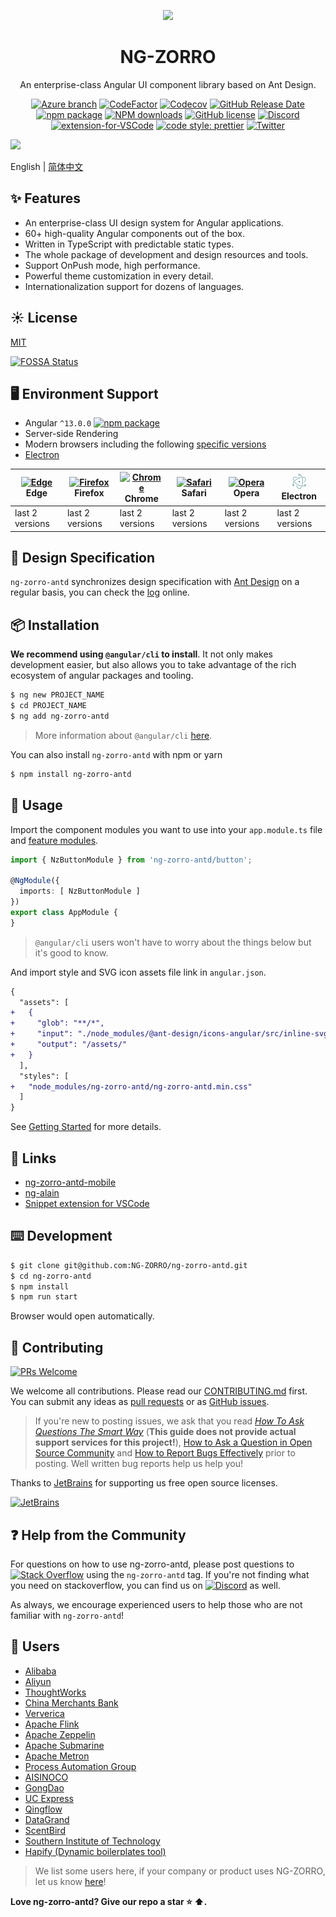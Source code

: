 <p align="center">
  <a href="http://ng.ant.design">
    <img width="230" src="https://img.alicdn.com/tfs/TB1TFFaHAvoK1RjSZFwXXciCFXa-106-120.svg">
  </a>
</p>

<h1 align="center">
NG-ZORRO
</h1>

<div align="center">

An enterprise-class Angular UI component library based on Ant Design.

[![Azure branch](https://img.shields.io/azure-devops/build/ng-zorro/0d271b73-3774-4dbc-a081-088df0b28bf8/2/master?style=flat-square)](https://dev.azure.com/ng-zorro/NG-ZORRO/_build)
[![CodeFactor](https://www.codefactor.io/repository/github/ng-zorro/ng-zorro-antd/badge?style=flat-square)](https://www.codefactor.io/repository/github/ng-zorro/ng-zorro-antd)
[![Codecov](https://img.shields.io/codecov/c/github/NG-ZORRO/ng-zorro-antd.svg?style=flat-square)](https://codecov.io/gh/NG-ZORRO/ng-zorro-antd)
[![GitHub Release Date](https://img.shields.io/github/release-date/NG-ZORRO/ng-zorro-antd.svg?style=flat-square)](https://github.com/NG-ZORRO/ng-zorro-antd/releases)
[![npm package](https://img.shields.io/npm/v/ng-zorro-antd.svg?style=flat-square)](https://www.npmjs.org/package/ng-zorro-antd)
[![NPM downloads](http://img.shields.io/npm/dm/ng-zorro-antd.svg?style=flat-square)](https://npmjs.org/package/ng-zorro-antd)
[![GitHub license](https://img.shields.io/github/license/mashape/apistatus.svg?style=flat-square)](https://github.com/NG-ZORRO/ng-zorro-antd/blob/master/LICENSE)
[![Discord](https://img.shields.io/discord/748677963142135818?label=Discord&style=flat-square)](https://discord.com/channels/748677963142135818/764322550712893451)
[![extension-for-VSCode](https://img.shields.io/badge/extension%20for-VSCode-blue.svg?style=flat-square)](https://marketplace.visualstudio.com/items?itemName=cipchk.ng-zorro-vscode)
[![code style: prettier](https://img.shields.io/badge/code_style-prettier-ff69b4.svg?style=flat-square)](https://github.com/prettier/prettier)
[![Twitter](https://img.shields.io/badge/Twitter-NG--ZORRO-blue.svg?style=flat-square&logo=twitter)](https://twitter.com/ng_zorro)

</div>

[![](https://img.alicdn.com/tfs/TB1t6QPylr0gK0jSZFnXXbRRXXa-4000-1378.png)](http://ng.ant.design)

English | [简体中文](README-zh_CN.md)


## ✨ Features

- An enterprise-class UI design system for Angular applications.
- 60+ high-quality Angular components out of the box.
- Written in TypeScript with predictable static types.
- The whole package of development and design resources and tools.
- Support OnPush mode, high performance.
- Powerful theme customization in every detail.
- Internationalization support for dozens of languages.


## ☀️ License

[MIT](https://github.com/NG-ZORRO/ng-zorro-antd/blob/master/LICENSE)

[![FOSSA Status](https://app.fossa.com/api/projects/git%2Bgithub.com%2FNG-ZORRO%2Fng-zorro-antd.svg?type=shield)](https://app.fossa.com/projects/git%2Bgithub.com%2FNG-ZORRO%2Fng-zorro-antd?ref=badge_shield)

## 🖥 Environment Support

* Angular `^13.0.0` [![npm package](https://img.shields.io/npm/v/ng-zorro-antd.svg?style=flat-square)](https://www.npmjs.org/package/ng-zorro-antd)
* Server-side Rendering
* Modern browsers including the following [specific versions](https://angular.io/guide/browser-support)
* [Electron](http://electron.atom.io/)

| [<img src="https://raw.githubusercontent.com/alrra/browser-logos/master/src/edge/edge_48x48.png" alt="Edge" width="24px" height="24px" />](http://godban.github.io/browsers-support-badges/)</br>Edge | [<img src="https://raw.githubusercontent.com/alrra/browser-logos/master/src/firefox/firefox_48x48.png" alt="Firefox" width="24px" height="24px" />](http://godban.github.io/browsers-support-badges/)</br>Firefox | [<img src="https://raw.githubusercontent.com/alrra/browser-logos/master/src/chrome/chrome_48x48.png" alt="Chrome" width="24px" height="24px" />](http://godban.github.io/browsers-support-badges/)</br>Chrome | [<img src="https://raw.githubusercontent.com/alrra/browser-logos/master/src/safari/safari_48x48.png" alt="Safari" width="24px" height="24px" />](http://godban.github.io/browsers-support-badges/)</br>Safari | [<img src="https://raw.githubusercontent.com/alrra/browser-logos/master/src/opera/opera_48x48.png" alt="Opera" width="24px" height="24px" />](http://godban.github.io/browsers-support-badges/)</br>Opera | [<img src="https://raw.githubusercontent.com/alrra/browser-logos/master/src/electron/electron_48x48.png" alt="Electron" width="24px" height="24px" />](http://godban.github.io/browsers-support-badges/)</br>Electron |
| --------- | --------- | --------- | --------- | --------- | --------- |
| last 2 versions | last 2 versions | last 2 versions | last 2 versions | last 2 versions | last 2 versions


## 🎨 Design Specification

`ng-zorro-antd` synchronizes design specification with [Ant Design](https://ant.design/docs/spec/introduce) on a regular basis, you can check the [log](https://nz-styles-syncer.now.sh/) online.


## 📦 Installation

**We recommend using `@angular/cli` to install**. It not only makes development easier, but also allows you to take advantage of the rich ecosystem of angular packages and tooling.

```bash
$ ng new PROJECT_NAME
$ cd PROJECT_NAME
$ ng add ng-zorro-antd
```

> More information about `@angular/cli` [here](https://github.com/angular/angular-cli).

You can also install `ng-zorro-antd` with npm or yarn

```bash
$ npm install ng-zorro-antd
```

## 🔨 Usage

Import the component modules you want to use into your `app.module.ts` file and [feature modules](https://angular.io/guide/feature-modules).

```ts
import { NzButtonModule } from 'ng-zorro-antd/button';

@NgModule({
  imports: [ NzButtonModule ]
})
export class AppModule {
}
```

> `@angular/cli` users won't have to worry about the things below but it's good to know.

And import style and SVG icon assets file link in `angular.json`.

```diff
{
  "assets": [
+   {
+     "glob": "**/*",
+     "input": "./node_modules/@ant-design/icons-angular/src/inline-svg/",
+     "output": "/assets/"
+   }
  ],
  "styles": [
+   "node_modules/ng-zorro-antd/ng-zorro-antd.min.css"
  ]
}
```

See [Getting Started](https://ng.ant.design/docs/getting-started/en) for more details.

## 🔗 Links

* [ng-zorro-antd-mobile](https://github.com/NG-ZORRO/ng-zorro-antd-mobile)
* [ng-alain](https://github.com/ng-alain/ng-alain)
* [Snippet extension for VSCode](https://marketplace.visualstudio.com/items?itemName=cipchk.ng-zorro-vscode)

## ⌨️ Development

```bash
$ git clone git@github.com:NG-ZORRO/ng-zorro-antd.git
$ cd ng-zorro-antd
$ npm install
$ npm run start
```

Browser would open automatically.

## 🤝 Contributing

[![PRs Welcome](https://img.shields.io/badge/PRs-welcome-brightgreen.svg?style=flat-square)](https://github.com/NG-ZORRO/ng-zorro-antd/pulls)

We welcome all contributions. Please read our [CONTRIBUTING.md](https://github.com/NG-ZORRO/ng-zorro-antd/blob/master/CONTRIBUTING.md) first. You can submit any ideas as [pull requests](https://github.com/NG-ZORRO/ng-zorro-antd/pulls) or as [GitHub issues](https://github.com/NG-ZORRO/ng-zorro-antd/issues).


> If you're new to posting issues, we ask that you read [*How To Ask Questions The Smart Way*](http://www.catb.org/~esr/faqs/smart-questions.html) (**This guide does not provide actual support services for this project!**), [How to Ask a Question in Open Source Community](https://github.com/seajs/seajs/issues/545) and [How to Report Bugs Effectively](http://www.chiark.greenend.org.uk/~sgtatham/bugs.html) prior to posting. Well written bug reports help us help you!

Thanks to [JetBrains](https://www.jetbrains.com/?from=ng-zorro-antd) for supporting us free open source licenses.

[![JetBrains](https://img.alicdn.com/tfs/TB1sSomo.z1gK0jSZLeXXb9kVXa-120-130.svg)](https://www.jetbrains.com/?from=ng-zorro-antd)

## ❓ Help from the Community

For questions on how to use ng-zorro-antd, please post questions to [<img alt="Stack Overflow" src="https://cdn.sstatic.net/Sites/stackoverflow/company/img/logos/so/so-logo.svg?v=2bb144720a66" width="140" />](http://stackoverflow.com/questions/tagged/ng-zorro-antd) using the `ng-zorro-antd` tag. If you're not finding what you need on stackoverflow, you can find us on [![Discord](https://img.shields.io/discord/748677963142135818?label=Discord&style=flat-square)](https://discord.com/channels/748677963142135818/764322550712893451) as well.

As always, we encourage experienced users to help those who are not familiar with `ng-zorro-antd`!

## 🎉 Users

- [Alibaba](https://www.alibaba.com/)
- [Aliyun](https://www.aliyun.com/)
- [ThoughtWorks](https://www.thoughtworks.com/)
- [China Merchants Bank](http://english.cmbchina.com/)
- [Ververica](https://www.ververica.com/)
- [Apache Flink](https://flink.apache.org/)
- [Apache Zeppelin](https://zeppelin.apache.org/)
- [Apache Submarine](https://submarine.apache.org/)
- [Apache Metron](https://metron.apache.org/)
- [Process Automation Group](http://pag.company/)
- [AISINOCO](http://www.aisino.com/)
- [GongDao](https://www.gongdao.com/)
- [UC Express](http://www.uce.cn/)
- [Qingflow](https://qingflow.com/)
- [DataGrand](http://datagrand.com/)
- [ScentBird](https://www.scentbird.com/)
- [Southern Institute of Technology](https://www.sit.ac.nz/)
- [Hapify (Dynamic boilerplates tool)](https://hub.hapify.io/)

> We list some users here, if your company or product uses NG-ZORRO, let us know [here](https://github.com/NG-ZORRO/ng-zorro-antd/issues/1142)!

**Love ng-zorro-antd? Give our repo a star :star: :arrow_up:.**
